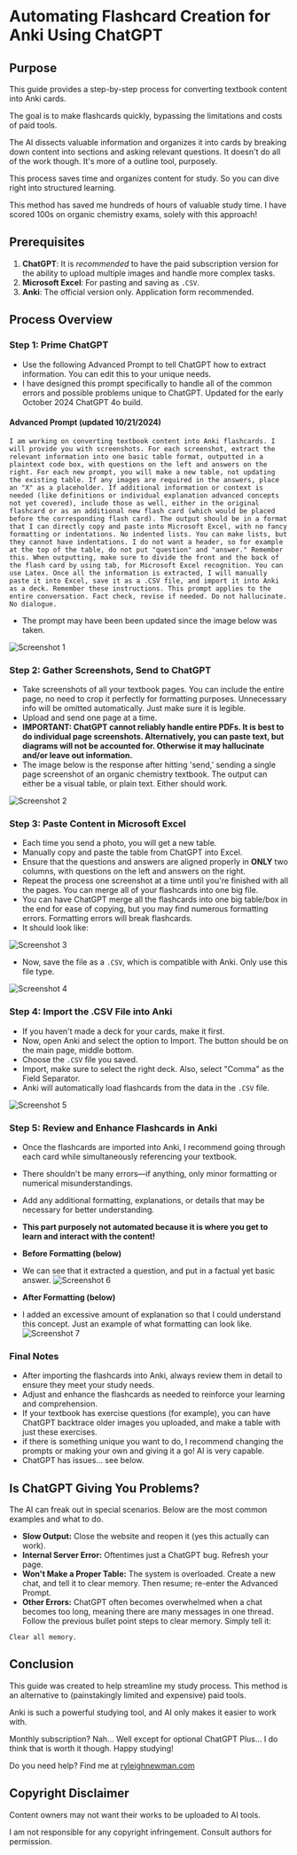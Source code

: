 
# Automating Flashcard Creation for Anki Using ChatGPT

## Purpose

This guide provides a step-by-step process for converting textbook content into Anki cards.

The goal is to make flashcards quickly, bypassing the limitations and costs of paid tools.

The AI dissects valuable information and organizes it into cards by breaking down content into sections and asking relevant questions. It doesn't do all of the work though. It's more of a outline tool, purposely.

This process saves time and organizes content for study. So you can dive right into structured learning.

This method has saved me hundreds of hours of valuable study time. I have scored 100s on organic chemistry exams, solely with this approach!

## Prerequisites

1. **ChatGPT**: It is *recommended* to have the paid subscription version for the ability to upload multiple images and handle more complex tasks.
2. **Microsoft Excel**: For pasting and saving as `.CSV`.
3. **Anki**: The official version only. Application form recommended.

## Process Overview

### Step 1: Prime ChatGPT
- Use the following Advanced Prompt to tell ChatGPT how to extract information. You can edit this to your unique needs. 
- I have designed this prompt specifically to handle all of the common errors and possible problems unique to ChatGPT. Updated for the early October 2024 ChatGPT 4o build.

#### Advanced Prompt (updated 10/21/2024)
```
I am working on converting textbook content into Anki flashcards. I will provide you with screenshots. For each screenshot, extract the relevant information into one basic table format, outputted in a plaintext code box, with questions on the left and answers on the right. For each new prompt, you will make a new table, not updating the existing table. If any images are required in the answers, place an "X" as a placeholder. If additional information or context is needed (like definitions or individual explanation advanced concepts not yet covered), include those as well, either in the original flashcard or as an additional new flash card (which would be placed before the corresponding flash card). The output should be in a format that I can directly copy and paste into Microsoft Excel, with no fancy formatting or indentations. No indented lists. You can make lists, but they cannot have indentations. I do not want a header, so for example at the top of the table, do not put "question" and "answer." Remember this. When outputting, make sure to divide the front and the back of the flash card by using tab, for Microsoft Excel recognition. You can use Latex. Once all the information is extracted, I will manually paste it into Excel, save it as a .CSV file, and import it into Anki as a deck. Remember these instructions. This prompt applies to the entire conversation. Fact check, revise if needed. Do not hallucinate. No dialogue.
```

- The prompt may have been been updated since the image below was taken.

![Screenshot 1](images/1.png)

### Step 2: Gather Screenshots, Send to ChatGPT
- Take screenshots of all your textbook pages. You can include the entire page, no need to crop it perfectly for formatting purposes. Unnecessary info will be omitted automatically. Just make sure it is legible.
- Upload and send one page at a time.
- **IMPORTANT: ChatGPT cannot reliably handle entire PDFs. It is best to do individual page screenshots. Alternatively, you can paste text, but diagrams will not be accounted for. Otherwise it may hallucinate and/or leave out information.**
- The image below is the response after hitting 'send,' sending a single page screenshot of an organic chemistry textbook. The output can either be a visual table, or plain text. Either should work.
  
![Screenshot 2](images/2.png)

### Step 3: Paste Content in Microsoft Excel

- Each time you send a photo, you will get a new table.
- Manually copy and paste the table from ChatGPT into Excel. 
- Ensure that the questions and answers are aligned properly in **ONLY** two columns, with questions on the left and answers on the right.
- Repeat the process one screenshot at a time until you're finished with all the pages. You can merge all of your flashcards into one big file.
- You can have ChatGPT merge all the flashcards into one big table/box in the end for ease of copying, but you may find numerous formatting errors. Formatting errors will break flashcards.
- It should look like:

![Screenshot 3](images/3.png)

- Now, save the file as a `.CSV`, which is compatible with Anki. Only use this file type.

![Screenshot 4](images/4.png)

### Step 4: Import the .CSV File into Anki
- If you haven't made a deck for your cards, make it first.
- Now, open Anki and select the option to Import. The button should be on the main page, middle bottom.
- Choose the `.CSV` file you saved.
- Import, make sure to select the right deck. Also, select "Comma" as the Field Separator.
- Anki will automatically load flashcards from the data in the `.CSV` file.

![Screenshot 5](images/5.png)

### Step 5: Review and Enhance Flashcards in Anki
- Once the flashcards are imported into Anki, I recommend going through each card while simultaneously referencing your textbook.
- There shouldn't be many errors—if anything, only minor formatting or numerical misunderstandings.
- Add any additional formatting, explanations, or details that may be necessary for better understanding.
- **This part purposely not automated because it is where you get to learn and interact with the content!**

- **Before Formatting (below)**
- We can see that it extracted a question, and put in a factual yet basic answer.
![Screenshot 6](images/6.png)

- **After Formatting (below)**
- I added an excessive amount of explanation so that I could understand this concept. Just an example of what formatting can look like.
![Screenshot 7](images/7.png)

### Final Notes
- After importing the flashcards into Anki, always review them in detail to ensure they meet your study needs. 
- Adjust and enhance the flashcards as needed to reinforce your learning and comprehension.
- If your textbook has exercise questions (for example), you can have ChatGPT backtrace older images you uploaded, and make a table with just these exercises.
- if there is something unique you want to do, I recommend changing the prompts or making your own and giving it a go! AI is very capable.
- ChatGPT has issues... see below.

## Is ChatGPT Giving You Problems?
The AI can freak out in special scenarios. Below are the most common examples and what to do.
- **Slow Output:** Close the website and reopen it (yes this actually can work).
- **Internal Server Error:** Oftentimes just a ChatGPT bug. Refresh your page.
- **Won't Make a Proper Table:** The system is overloaded. Create a new chat, and tell it to clear memory. Then resume; re-enter the Advanced Prompt.
- **Other Errors:** ChatGPT often becomes overwhelmed when a chat becomes too long, meaning there are many messages in one thread. Follow the previous bullet point steps to clear memory. Simply tell it:
```
Clear all memory.
```

## Conclusion

This guide was created to help streamline my study process. This method is an alternative to (painstakingly limited and expensive) paid tools. 

Anki is such a powerful studying tool, and AI only makes it easier to work with.

Monthly subscription? Nah... Well except for optional ChatGPT Plus... I do think that is worth it though. Happy studying!

Do you need help? Find me at [ryleighnewman.com](https://ryleighnewman.com)

## Copyright Disclaimer

Content owners may not want their works to be uploaded to AI tools. 

I am not responsible for any copyright infringement. Consult authors for permission.
